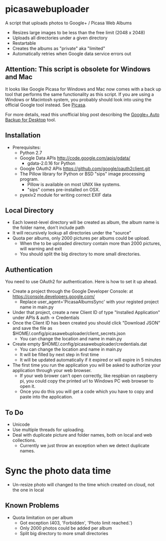 picasawebuploader
=================

A script that uploads photos to Google+ / Picasa Web Albums

+ Resizes large images to be less than the free limit (2048 x 2048)
+ Uploads all directories under a given directory
+ Restartable
+ Creates the albums as "private" aka "limited"
+ Automatically retries when Google data service errors out


Attention: This script is obsolete for Windows and Mac
------------------------------------------------------
It looks like Google Picasa for Windows and Mac now comes with a back up tool
that performs the same functionality as this script. If you are using a Windows
or Macintosh system, you probably should look into using the official Google
tool instead. See [Picasa](http://picasa.google.com/).

For more details, read this unofficial blog post describing the
[Google+ Auto Backup for Desktop](http://googlesystem.blogspot.com/2013/12/google-auto-backup-for-desktop.html) tool.


Installation
------------
+ Prerequisites:
  + Python 2.7
  + Google Data APIs http://code.google.com/apis/gdata/
    + gdata-2.0.16 for Python
  + Google OAuth2 APIs https://github.com/google/oauth2client.git
  + The Pillow library for Python or BSD "sips" image processing program.
	+ Pillow is available on most UNIX like systems.
    + "sips" comes pre-installed on OSX.
  + pyexiv2 module for writing correct EXIF data


Local Directory
--------------
+ Each lowest-level directory will be created as album, the album name is the folder name, don't include path
+ It will recursively lookup all directories under the "source"
+ Quota per albums, only 2000 pictures per albums could be upload.
  + When the to be uploaded directory contain more than 2000 pictures, will warning and exit
  + You should split the big directory to more small directories. 


Authentication
--------------
You need to use OAuth2 for authentication. Here is how to set it up ahead.

+ Create a project through the Google Developer Console: at https://console.developers.google.com/
  + Replace user_agent='PicasaAlbumsSync' with your registed project name in main.py
+ Under that project, create a new Client ID of type "Installed Application" under APIs & auth -> Credentials
+ Once the Client ID has been created you should click "Download JSON" and save the file as $HOME/.config/picasawebuploader/client_secrets.json 
  + You can change the location and name in main.py
+ Create empty $HOME/.config/picasawebuploader/credentials.dat 
  + You can change the location and name in main.py
  + It will be filled by next step in first time
  + It will be updated automatically if it expired or will expire in 5 minutes
+ The first time you run the application you will be asked to authorize your application through your web browser. 
  + If your web brower can't open correctly, like respbian on raspberry pi, you could copy the printed url to Windows PC web browser to open it.
  + Once you do this you will get a code which you have to copy and paste into the application.


To Do
-----
+ Unicode
+ Use multiple threads for uploading.
+ Deal with duplicate picture and folder names, both on local and web collections.
  + Currently we just throw an exception when we detect duplicate names.
# Sync the photo data time
  + Un-resize photo will changed to the time which created on cloud, not the one in local


Known Problems
--------------
+ Quota limitation on per album
  + Got exception (403, 'Forbidden', 'Photo limit reached.')
  + Only 2000 photos could be added per album
  + Split big directory to more small directories
